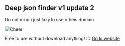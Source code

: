 ## Deep json finder v1 update 2


Do not mind i just lazy to use others domain


![Cheer](https://th.bing.com/th/id/R.f8539f656d2ed90be7cd3bbe95d263d2?rik=DiKzG0BL%2balccA&pid=ImgRaw&r=0)


Free to use without download anything! :D [Go to website](https://vidplayerforios-asp.pages.dev/jsondeep/)
